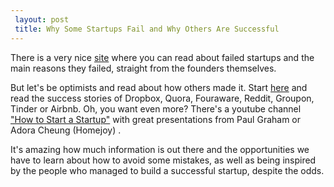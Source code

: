 ```yaml
---
 layout: post
 title: Why Some Startups Fail and Why Others Are Successful
---
```


There is a very nice [site](http://autopsy.io/) where you can read about failed startups and the main reasons they failed, straight from the founders themselves.

But let's be optimists and read about how others made it. Start [here](http://kirjonen.me/how-dropbox-got-75000-wait-list-signups-from-digg/) and read the success stories of Dropbox, Quora, Fouraware, Reddit,
Groupon, Tinder or Airbnb. Oh, you want even more? There's a youtube channel ["How to Start a Startup"](https://www.youtube.com/channel/UCxIJaCMEptJjxmmQgGFsnCg) with great presentations from Paul Graham or Adora Cheung (Homejoy) .

It's amazing how much information is out there and the opportunities we have to learn about how to avoid some mistakes, as well as being inspired by the people who managed to build a successful startup, despite the odds.
   